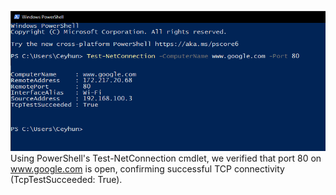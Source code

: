![Using PowerShell's Test-NetConnection cmdlet, we verified that port 80 on www.google.com is open, confirming successful TCP connectivity (TcpTestSucceeded: True).](https://github.com/ceyhxun/networklab2/blob/main/ceyhun2.PNG)
Using PowerShell's Test-NetConnection cmdlet, we verified that port 80 on www.google.com is open, confirming successful TCP connectivity (TcpTestSucceeded: True).
